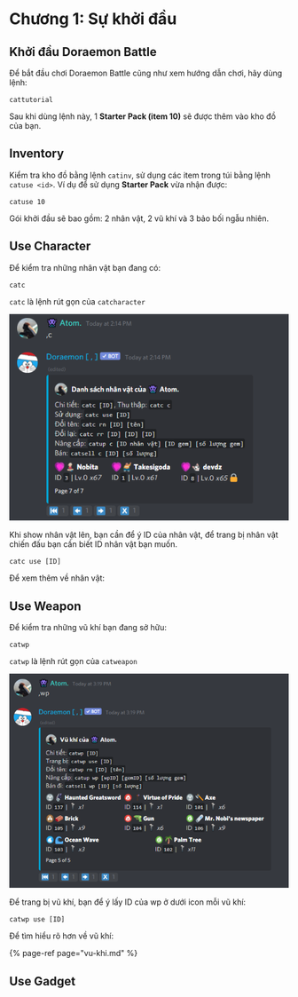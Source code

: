 # Chương 1: Sự khởi đầu

## Khởi đầu Doraemon Battle

Để bắt đầu chơi Doraemon Battle cũng như xem hướng dẫn chơi, hãy dùng lệnh:

```text
cattutorial
```

Sau khi dùng lệnh này, 1 **Starter Pack \(item 10\)** sẽ được thêm vào kho đồ của bạn.

## **Inventory**

Kiểm tra kho đồ bằng lệnh `catinv`, sử dụng các item trong túi bằng lệnh `catuse <id>`. Ví dụ để sử dụng **Starter Pack** vừa nhận được:

```text
catuse 10
```

Gói khởi đầu sẽ bao gồm: 2 nhân vật, 2 vũ khí và 3 bảo bối ngẫu nhiên.

## **Use Character**

Để kiểm tra những nhân vật bạn đang có:

```text
catc
```

`catc` là lệnh rút gọn của `catcharacter`

![Kho nh&#xE2;n v&#x1EAD;t c&#x1EE7;a b&#x1EA1;n](../../.gitbook/assets/image%20%284%29.png)

Khi show nhân vật lên, bạn cần để ý ID của nhân vật, để trang bị nhân vật chiến đấu bạn cần biết ID nhân vật bạn muốn.

```text
catc use [ID]
```

Để xem thêm về nhân vật:

## Use Weapon

Để kiểm tra những vũ khí bạn đang sở hữu:

```text
catwp
```

`catwp` là lệnh rút gọn của `catweapon`

![Kho weapon c&#x1EE7;a b&#x1EA1;n](../../.gitbook/assets/image.png)

Để trang bị vũ khí, bạn để ý lấy ID của wp ở dưới icon mỗi vũ khí:

```text
catwp use [ID]
```

Để tìm hiểu rõ hơn về vũ khí:

{% page-ref page="vu-khi.md" %}

## Use Gadget

